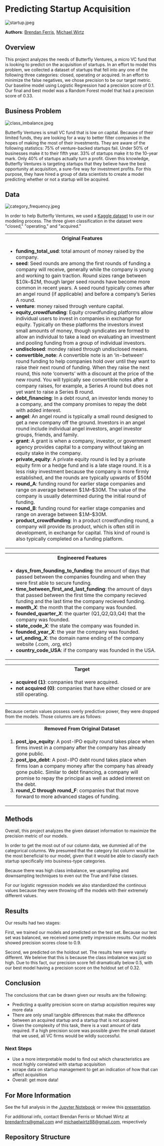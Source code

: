 # Predicting Startup Acquisition 

![startup.jpeg](./images/external-content.duckduckgo.com.jpg)

**Authors**: [Brendan Ferris](mailto:brendanfrrs@gmail.com), [Michael Wirtz](mailto:michaelwirtz88@gmail.com)

## Overview

This project analyzes the needs of Butterfly Ventures, a micro VC fund that is looking to predict on the acquisition of startups. In an effort to model this problem, we collected a dataset of startups that fell into any one of the following three categories: closed, operating or acquired. In an effort to minimize the false negatives, we chose precision to be our target metric. Our baseline model using Logistic Regression had a precision score of 0.1. Our final and best model was a Random Forest model that had a precision score of 0.33. 

## Business Problem

![class_imbalance.jpeg](./images/class_imbalance_graph.png)

Butterfly Ventures is small VC fund that is low on capital. Because of their limited funds, they are looking for a way to better filter companies in the hopes of making the most of their investments. They are aware of the following statistics: 75% of venture-backed startups fail. Under 50% of businesses make it to their fifth year. 33% of startups make it to the 10-year mark. Only 40% of startups actually turn a profit. Given this knowledge, Butterfly Ventures is targeting startups that they believe have the best opportunity at acquisition, a sure-fire way for investment profits. For this purpose, they have hired a group of data scientists to create a model predicting whether or not a startup will be acquired. 

## Data

![category_frequency.jpeg](./images/cat_frequency_graph.png) 

In order to help Butterfly Ventures, we used a [Kaggle dataset](https://www.kaggle.com/arindam235/startup-investments-crunchbase) to use in our modeling process. The three given classification in the dataset were "closed," "operating," and "acquired."

<table>
<tr>
<th> Original Features </th>
</tr>
<tr>
<td>

<ul>
<li> <b>funding_total_usd</b>: total amount of money raised by the company.</li>
<li> <b>seed</b>: Seed rounds are among the first rounds of funding a company will receive, generally while the company is young and working to gain traction. Round sizes range between $10k–$2M, though larger seed rounds have become more common in recent years. A seed round typically comes after an angel round (if applicable) and before a company’s Series A round. </li>
<li> <b>venture</b>: money raised through venture capital.</li>
<li> <b>equity_crowdfunding</b>: Equity crowdfunding platforms allow individual users to invest in companies in exchange for equity. Typically on these platforms the investors invest small amounts of money, though syndicates are formed to allow an individual to take a lead on evaluating an investment and pooling funding from a group of individual investors.</li>
<li> <b>undisclosed</b>: mondey raised through undisclosed means.</li>
<li> <b>convertible_note</b>: A convertible note is an ‘in-between’ round funding to help companies hold over until they want to raise their next round of funding. When they raise the next round, this note ‘converts’ with a discount at the price of the new round. You will typically see convertible notes after a company raises, for example, a Series A round but does not yet want to raise a Series B round.</li>
<li> <b>debt_financing</b>: In a debt round, an investor lends money to a company, and the company promises to repay the debt with added interest.</li>
<li> <b>angel</b>: An angel round is typically a small round designed to get a new company off the ground. Investors in an angel round include individual angel investors, angel investor groups, friends, and family. </li>
<li> <b>grant</b>: A grant is when a company, investor, or government agency provides capital to a company without taking an equity stake in the company.</li>
<li><b>private_equity</b>: A private equity round is led by a private equity firm or a hedge fund and is a late stage round. It is a less risky investment because the company is more firmly established, and the rounds are typically upwards of $50M</li>
<li><b>round_A</b>: funding round for earlier stage companies and range on average between $1M–$30M. The value of the company is usually determined during the initial round of funding.</li>
<li><b>round_B</b>: funding round for earlier stage companies and range on average between $1M–$30M.</li>
<li><b>product_crowdfunding</b>: In a product crowdfunding round, a company will provide its product, which is often still in development, in exchange for capital. This kind of round is also typically completed on a funding platform.</li>

</ul>

</td>

</td>
</tr>
</table>

<table>
<tr>
<th> Engineered Features </th>
</tr>
<tr>
<td>

<ul>
<li> <b>days_from_founding_to_funding</b>: the amount of days that passed between the companies founding and when they were first able to secure funding.</li>
<li> <b>time_between_first_and_last_funding</b>: the amount of days that passed between the first time the company recieved funding and the last time the company recieved funding.</li>
<li> <b>month_<i>X</i></b>: the month that the company was founded.</li>
<li> <b>founded_quarter_<i>X</i></b>: the quarter (Q1,Q2,Q3,Q4) that the company was founded.</li>
<li> <b>state_code_<i>X</i></b>: the state the company was founded in.</li>
<li> <b>founded_year_<i>X</i></b>: the year the company was founded.</li>
<li> <b>url_ending_<i>X</i></b>: the domain name ending of the company website (.com, .org, etc)</li>
<li> <b>country_code_USA</b>: if the company was founded in the USA.</li>
</ul>

</td>
</tr>
</table>


<table>
<tr>
<th> Target </th>
</tr>
<tr>
<td>

<ul>
<li> <b>acquired (1)</b>: companies that were acquired.</li>
<li> <b>not acquired (0)</b>: companies that have either closed or are still operating.</li>
</ul>

</td>
</tr>
</table>

Because certain values possess overly predictive power, they were dropped from the models. Those columns are as follows: 


<table>
<tr>
<th> Removed From Original Dataset </th>
</tr>
<tr>
<td>

<ol>
<li> <b>post_ipo_equity</b>: A post-IPO equity round takes place when firms invest in a company after the company has already gone public.</li>
<li> <b>post_ipo_debt</b>: A post-IPO debt round takes place when firms loan a company money after the company has already gone public. Similar to debt financing, a company will promise to repay the principal as well as added interest on the debt.                 </li>
<li> <b>round_C through round_F</b>: companies that that move forward to more advanced stages of funding.</li>
</ol>

</td>
</tr>
</table>

## Methods

Overall, this project analyzes the given dataset information to maximize the precision metric of our models. 

In order to get the most out of our column data, we dummied all of the categorical columns. We presumed that the category list column would be the most beneficial to our model, given that it would be able to classify each startup specifically into business-type categories. 

Because there was high class imbalance, we upsampling and downsampling techniques to even out the True and False classes.

For our logistic regression models we also standardized the continous values because they were throwing off the models with their extremely different values. 

## Results

Our results had two stages: 

First, we trained our models and predicted on the test set. Because our test set was balanced, we received some pretty impressive results. Our models showed precision scores close to 0.9. 

Second, we predicted on the holdout set. The results here were vastly different. We beleive that this is because the class imbalance was just so high. Due to this fact, our precision score fell dramatically below 0.5, with our best model having a precision score on the holdout set of 0.32. 

## Conclusion

The conclusions that can be drawn given our results are the following:

- Predicting a quality precision score on startup acquisition requires way more data
- There are only small tangible differences that make the difference between an acquired startup and a startup that is not acquired
- Given the complexity of this task, there is a vast amount of data required. If a high precision score was possible given the small dataset that we used, all VC firms would be wildly successful.


### Next Steps

- Use a more interpretable model to find out which characteristics are most highly correlated with startup acquisition
- scrape data on startup management to get an indication of how that can affect acquisition 
- Overall: get more data! 


## For More Information

See the full analysis in the [Jupyter Notebook](./code_success_movie.ipynb) or review this [presentation](./slides_successful_movie.pdf).

For additional info, contact Brendan Ferris or Michael Wirtz at
[brendanfrrs@gmail.com](mailto:brendanfrrs@gmail.com) and [michaelwirtz88@gmail.com](mailto:michaelwirtz88@gmail.com), respectively

## Repository Structure
